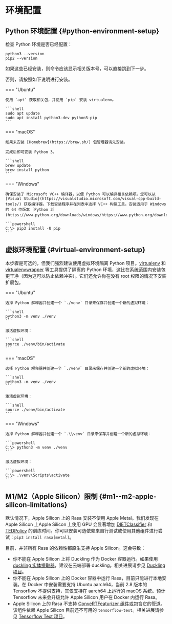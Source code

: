 # 环境配置

## Python 环境配置 {#python-environment-setup}

检查 Python 环境是否已经配置：

```shell
python3 --version
pip2 --version
```

如果这些已经安装，则命令应该显示相关版本号，可以直接跳到下一步。

否则，请按照如下说明进行安装。

=== "Ubuntu"

    使用 `apt` 获取相关包，并使用 `pip` 安装 virtualenv。

    ```shell
    sudo apt update
    sudo apt install python3-dev python3-pip
    ```

=== "macOS"

    如果未安装 [Homebrew](https://brew.sh/) 包管理器请先安装。

    完成后即可安装 Python 3。

    ```shell
    brew update
    brew install python
    ```

=== "Windows"

    确保安装了 Microsoft VC++ 编译器，以便 Python 可以编译相关依赖项。您可以从 [Visual Studio](https://visualstudio.microsoft.com/visual-cpp-build-tools/) 获取编译器。下载安装程序并在列表中选择 VC++ 构建工具。安装适用于 Windows 的 64 位版本 [Python 3](https://www.python.org/downloads/windows/https://www.python.org/downloads/windows/)。

    ```powershell
    C:\> pip3 install -U pip
    ```

## 虚拟环境配置 {#virtual-environment-setup}

本步骤是可选的，但我们强烈建议使用虚拟环境隔离 Python 项目。[virtualenv](https://virtualenv.pypa.io/en/latest/) 和 [virtualenvwrapper](https://virtualenvwrapper.readthedocs.io/en/latest/) 等工具提供了隔离的 Python 环境，这比在系统范围内安装包更干净（因为这可以防止依赖冲突）。它们还允许你在没有 root 权限的情况下安装扩展包。

=== "Ubuntu"

    选择 Python 解释器并创建一个 `./venv` 目录来保存并创建一个新的虚拟环境：

    ```shell
    python3 -m venv ./venv
    ```

    激活虚拟环境：

    ```shell
    source ./venv/bin/activate
    ```

=== "macOS"

    选择 Python 解释器并创建一个 `./venv` 目录来保存并创建一个新的虚拟环境：

    ```shell
    python3 -m venv ./venv
    ```

    激活虚拟环境：

    ```shell
    source ./venv/bin/activate
    ```

=== "Windows"

    选择 Python 解释器并创建一个 `.\\venv` 目录来保存并创建一个新的虚拟环境：

    ```powershell
    C:\> python3 -m venv ./venv
    ```

    激活虚拟环境：

    ```powershell
    C:\> .\venv\Scripts\activate
    ```

## M1/M2（Apple Silicon）限制 {#m1--m2-apple-silicon-limitations}

默认情况下，Apple Silicon 上的 Rasa 安装不使用 Apple Metal。我们发现在 Apple Silicon 上Apple Silicon 上使用 GPU 会显著增加 [DIETClassifier](/components/#dietclassifier) 和 [TEDPolicy](/policies/#ted-policy) 的训练时间。你可以安装可选依赖来自行测试或使用其他组件进行尝试：`pip3 install rasa[metal]`。

目前，并非所有 Rasa 的依赖性都原生支持 Apple Silicon。这会导致：

- 你不能在 Apple Silicon 上将 Duckling 作为 Docker 容器运行。如果使用 [duckling 实体提取器](/components/#ducklingentityextractor)，建议在云端部署 duckling。相关进展请参见 [Duckling 项目](https://github.com/facebook/duckling/issues/695)。
- 你不能在 Apple Silicon 上的 Docker 容器中运行 Rasa，目前只能进行本地安装。在 Docker 中安装需要支持 Ubuntu aarch64，当前 2.8 版本的 Tensorflow 不提供支持，其仅支持在 aarch64 上运行的 macOS 系统。预计 Tensorflow 未来会升级允许 Apple Silicon 用户在 Docker 内运行 Rasa。
- Apple Silicon 上的 Rasa 不支持 [ConveRTFeaturizer 组件](/components/#convertfeaturizer)或包含它的管道。该组件依赖 Apple Silicon 目前还不可用的 `tensorflow-text`。相关进展请参见 [Tensorflow Text 项目](https://github.com/tensorflow/text/issues/823)。
